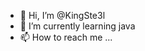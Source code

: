- 👋 Hi, I’m @KingSte3l
- 🌱 I’m currently learning java
- 📫 How to reach me ...

<!---
KingSte3l/KingSte3l is a ✨ special ✨ repository because its `README.md` (this file) appears on your GitHub profile.
You can click the Preview link to take a look at your changes.
--->
